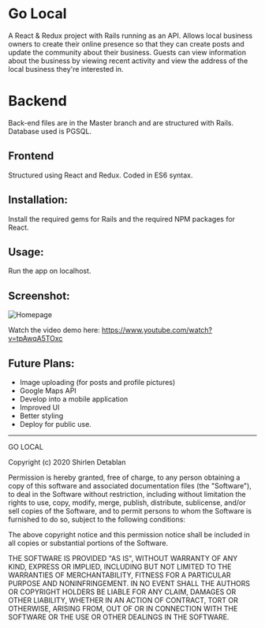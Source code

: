 # Go Local

A React & Redux project with Rails running as an API. Allows local business owners to create their online presence so that they can create posts and update the community about their business. Guests can view information about the business by viewing recent activity and view the address of the local business they're interested in.

# Backend

Back-end files are in the Master branch and are structured with Rails. Database used is PGSQL.

## Frontend

Structured using React and Redux. Coded in ES6 syntax.


## Installation:

Install the required gems for Rails and the required NPM packages for React. 

## Usage:

Run the app on localhost.

## Screenshot: 

![Homepage](https://miro.medium.com/max/2400/1*bEh7tZre6puYENocA3urrQ.png)

Watch the video demo here: https://www.youtube.com/watch?v=tpAwqA5TOxc

## Future Plans: 

- Image uploading (for posts and profile pictures)
- Google Maps API
- Develop into a mobile application
- Improved UI
- Better styling
- Deploy for public use.

____________________________

GO LOCAL

Copyright (c) 2020 Shirlen Detablan

Permission is hereby granted, free of charge, to any person obtaining a copy
of this software and associated documentation files (the "Software"), to deal
in the Software without restriction, including without limitation the rights
to use, copy, modify, merge, publish, distribute, sublicense, and/or sell
copies of the Software, and to permit persons to whom the Software is
furnished to do so, subject to the following conditions:

The above copyright notice and this permission notice shall be included in all
copies or substantial portions of the Software.

THE SOFTWARE IS PROVIDED "AS IS", WITHOUT WARRANTY OF ANY KIND, EXPRESS OR
IMPLIED, INCLUDING BUT NOT LIMITED TO THE WARRANTIES OF MERCHANTABILITY,
FITNESS FOR A PARTICULAR PURPOSE AND NONINFRINGEMENT. IN NO EVENT SHALL THE
AUTHORS OR COPYRIGHT HOLDERS BE LIABLE FOR ANY CLAIM, DAMAGES OR OTHER
LIABILITY, WHETHER IN AN ACTION OF CONTRACT, TORT OR OTHERWISE, ARISING FROM,
OUT OF OR IN CONNECTION WITH THE SOFTWARE OR THE USE OR OTHER DEALINGS IN THE
SOFTWARE.
